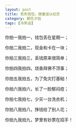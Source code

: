 ```yaml
---
layout: post
title: 丢失钱包，做童谣以纪念
category: 朝花夕拾
tags: [冷笑话]
---
```

你拍一我拍一，钱包丢在星期一；
	
你拍二我拍二，现金和卡在一块；
	
你拍三我拍三，丢钱原来很简单；
	
你拍四我拍四，烧香拜佛不顶事；
	
你拍五我拍五，为了免灾打基础！
	
你拍六我拍六，长了一脸郁闷痘；
	
你拍七我拍七，少买一台洗衣机；
	
你拍八我拍八，挣钱给了别人花；
	
你拍九我拍九，梦里有钞票在招手！